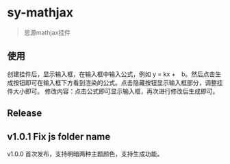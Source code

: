 # sy-mathjax

> 思源mathjax挂件

## 使用

创建挂件后，显示输入框，在输入框中输入公式，例如 y = kx +　b。然后点击生成按钮即可在输入框下方看到渲染的公式。点击隐藏按钮显示输入框部分，调整挂件大小即可。
修改内容：点击公式即可显示输入框，再次进行修改后生成即可。

## Release
v1.0.1
Fix js folder name
---
v1.0.0
首次发布，支持明暗两种主题颜色，支持生成功能。